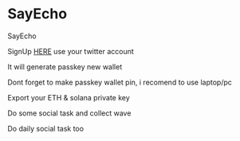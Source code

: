 # SayEcho
SayEcho

SignUp [HERE](https://sayecho.xyz/?r=101parallax) use your twitter account

It will generate passkey new wallet

Dont forget to make passkey wallet pin, i recomend to use laptop/pc

Export your ETH & solana private key

Do some social task and collect wave

Do daily social task too
